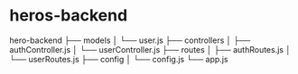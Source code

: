 # heros-backend
hero-backend
├── models
│   └── user.js
├── controllers
│   ├── authController.js
│   └── userController.js
├── routes
│   ├── authRoutes.js
│   └── userRoutes.js
├── config
│   └── config.js
└── app.js

